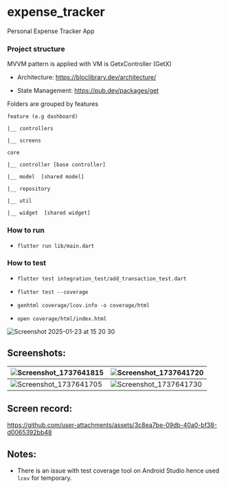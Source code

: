 # expense_tracker

Personal Expense Tracker App

### Project structure

MVVM pattern is applied with VM is GetxController (GetX)

- Architecture: https://bloclibrary.dev/architecture/

- State Management: https://pub.dev/packages/get

Folders are grouped by features

    feature (e.g dashboard)

    |__ controllers

    |__ screens

    core

    |__ controller [base controller]

    |__ model  [shared model]

    |__ repository

    |__ util

    |__ widget  [shared widget]

### How to run

- `flutter run lib/main.dart`

### How to test

- `flutter test integration_test/add_transaction_test.dart`

- `flutter test --coverage`

- `genhtml coverage/lcov.info -o coverage/html`

- `open coverage/html/index.html`

![Screenshot 2025-01-23 at 15 20 30](https://github.com/user-attachments/assets/4af9a32f-4b0c-4bde-88a5-b3475b8c52f7)

## Screenshots: 

| ![Screenshot_1737641815](https://github.com/user-attachments/assets/5a784ca3-e741-49b9-858f-39529039c688) | ![Screenshot_1737641720](https://github.com/user-attachments/assets/cf0e0d16-09e6-43ee-93ee-98de83bed706)|
| --------------------------------------- | --------------------------------------- |
|![Screenshot_1737641705](https://github.com/user-attachments/assets/9e563545-f52e-45b3-9c32-3c7e2c636ea1)|![Screenshot_1737641730](https://github.com/user-attachments/assets/bedd53c3-e634-48ae-8bea-5d1ff0675e36)|


## Screen record:

https://github.com/user-attachments/assets/3c8ea7be-09db-40a0-bf38-d0065392bb48

## Notes: 

- There is an issue with test coverage tool on Android Studio hence used `lcov` for temporary.


